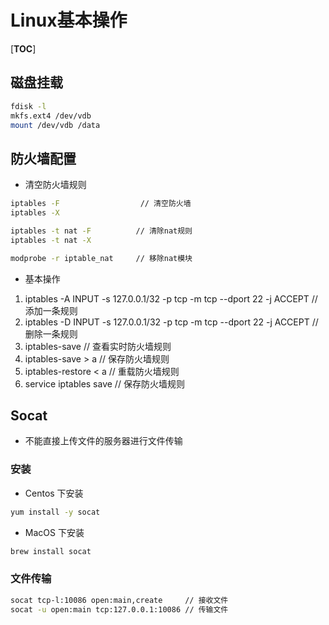 
# Linux基本操作

[__TOC__]

## 磁盘挂载

```bash
fdisk -l
mkfs.ext4 /dev/vdb
mount /dev/vdb /data
```

## 防火墙配置

* 清空防火墙规则

```bash
iptables -F                  // 清空防火墙
iptables -X  

iptables -t nat -F          // 清除nat规则
iptables -t nat -X

modprobe -r iptable_nat     // 移除nat模块
```

* 基本操作

1. iptables -A INPUT -s 127.0.0.1/32 -p tcp -m tcp --dport 22 -j ACCEPT // 添加一条规则
2. iptables -D INPUT -s 127.0.0.1/32 -p tcp -m tcp --dport 22 -j ACCEPT // 删除一条规则
3. iptables-save  // 查看实时防火墙规则
4. iptables-save > a // 保存防火墙规则
5. iptables-restore < a // 重载防火墙规则
6. service iptables save // 保存防火墙规则


## Socat

* 不能直接上传文件的服务器进行文件传输

### 安装

* Centos 下安装

```bash
yum install -y socat
```

* MacOS 下安装

```bash
brew install socat
```

### 文件传输

```bash
socat tcp-l:10086 open:main,create     // 接收文件
socat -u open:main tcp:127.0.0.1:10086 // 传输文件
```
